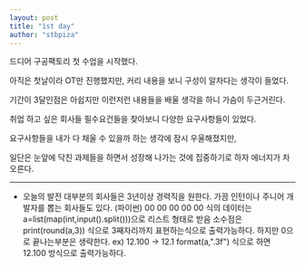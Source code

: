 ```yaml
---
layout: post
title: "1st day"
author: "stbpiza"
---
```


드디어 구공팩토리 첫 수업을 시작했다.

아직은 첫날이라 OT만 진행했지만, 커리 내용을 보니 구성이 알차다는 생각이 들었다.

기간이 3달인점은 아쉽지만 이런저런 내용들을 배울 생각을 하니 가슴이 두근거린다.

취업 하고 싶은 회사들 필수요건들을 찾아보니 다양한 요구사항들이 있었다.

요구사항들을 내가 다 채울 수 있을까 하는 생각에 잠시 우울해졌지만,

일단은 눈앞에 닥친 과제들을 하면서 성장해 나가는 것에 집중하기로 하자 에너지가 차오른다.


-----------------------------------------------
- 오늘의 발전
대부분의 회사들은 3년이상 경력직을 원한다.
가끔 인턴이나 주니어 개발자를 뽑는 회사들도 있다.
(파이썬)
00 00 00 00 00 식의 데이터는 a=list(map(int,input().split()))으로 리스트 형태로 받음
소수점은 print(round(a,3)) 식으로 3째자리까지 표현하는식으로 출력가능하다.
하지만 0으로 끝나는부분은 생략한다. ex) 12.100 -> 12.1
format(a,".3f") 식으로 하면 12.100 방식으로 출력가능하다.
